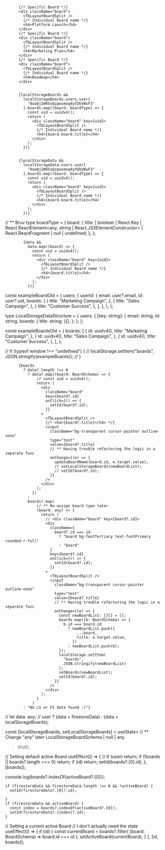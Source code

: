           {/* Specific Board */}
          <div className="board">
            <TbLayoutBoardSplit />
            {/* Individual Board name */}
            <h4>Platform Launch</h4>
          </div>
          {/* Specific Board */}
          <div className="board">
            <TbLayoutBoardSplit />
            {/* Individual Board name */}
            <h4>Marketing Plan</h4>
          </div>
          {/* Specific Board */}
          <div className="board">
            <TbLayoutBoardSplit />
            {/* Individual Board name */}
            <h4>Roadmap</h4>
          </div>


          {localStorageBoards &&
            localStorageBoards.users.user[
              "8oa8jIW95xQzpwsmoq4ytDbVWuF3"
            ].boards.map((board: boardType) => {
              const uid = uuidv4();
              return (
                <div className="board" key={uid}>
                  <TbLayoutBoardSplit />
                  {/* Individual Board name */}
                  <h4>{board.board.title}</h4>
                </div>
              );
            })}


          {localStorageData &&
            localStorageData.users.user[
              "8oa8jIW95xQzpwsmoq4ytDbVWuF3"
            ].boards.map((board: boardType) => {
              const uid = uuidv4();
              return (
                <div className="board" key={uid}>
                  <TbLayoutBoardSplit />
                  {/* Individual Board name */}
                  <h4>{board.board.title}</h4>
                </div>
              );
            })}

// \*\* Bruv
type boardType = {
board: {
title:
| boolean
| React.Key
| React.ReactElement<any, string | React.JSXElementConstructor<any>>
| React.ReactFragment
| null
| undefined;
};
};

            {data &&
              data.map((board) => {
                const uid = uuidv4();
                return (
                  <div className="board" key={uid}>
                    <TbLayoutBoardSplit />
                    {/* Individual Board name */}
                    <h4>{board.title}</h4>
                  </div>
                );
              })}

const exampleBoardOld = {
users: {
userId: {
email: user?.email,
id: user?.uid,
boards: [
{
title: "Marketing Campaign",
},
{
title: "Sales Campaign",
},
{
title: "Customer Success",
},
],
},
},
};

type LocalStorageDataStructure = {
users: {
[key: string]: {
email: string;
id: string;
boards: {
title: string;
}[];
};
};
};

const exampleBoardsOld = {
boards: [
{
id: uuidv4(),
title: "Marketing Campaign",
},
{
id: uuidv4(),
title: "Sales Campaign",
},
{
id: uuidv4(),
title: "Customer Success",
},
],
};

// if (typeof window !== "undefined") {
// localStorage.setItem("boards", JSON.stringify(exampleBoards));
// }

          {boards
            ? data?.length !== 0
              ? data?.map((board: BoardSchema) => {
                  // const uid = uuidv4();
                  return (
                    <div
                      className="board"
                      key={board?.id}
                      onClick={() => {
                        setId(board?.id);
                      }}
                    >
                      <TbLayoutBoardSplit />
                      {/* <h4>{board?.title}</h4> */}
                      <input
                        className="bg-transparent cursor-pointer outline-none"
                        type="text"
                        value={board?.title}
                        // ** Having trouble refactoring the logic in a separate func
                        onChange={(e) => {
                          updateBoardName(board.id, e.target.value);
                          // setLocalStorageBoards(newBoardList);
                          // setId(board?.id);
                        }}
                      />
                    </div>
                  );
                })
              :
              boards?.map(
                  // ** Re-assign board type later
                  (board: any) => {
                    return (
                      // <div className="board" key={board?.id}>
                      <div
                        className={
                          board?.id === id
                            ? "board bg-fontTertiary text-fontPrimary rounded-r-full"
                            : "board"
                        }
                        key={board?.id}
                        onClick={() => {
                          setId(board?.id);
                        }}
                      >
                        <TbLayoutBoardSplit />
                        <input
                          className="bg-transparent cursor-pointer outline-none"
                          type="text"
                          value={board?.title}
                          // ** Having trouble refactoring the logic in a separate func
                          onChange={(e) => {
                            const newBoardList: {}[] = [];
                            boards.map((b: BoardSchema) => {
                              b.id === board.id
                                ? newBoardList.push({
                                    ...board,
                                    title: e.target.value,
                                  })
                                : newBoardList.push(b);
                            });
                            localStorage.setItem(
                              "boards",
                              JSON.stringify(newBoardList)
                            );
                            setBoards(newBoardList);
                            setId(board?.id);
                          }}
                        />
                      </div>
                    );
                  }
                )
            : "No LS or FS data found :("}

// let data: any;
// user ? (data = firestoreData) : (data = localStorageBoards);

const [localStorageBoards, setLocalStorageBoards] = useState<
// \*\* Change "any" later
LocalStorageBoardSchema | null | any

> (null);

// Setting default active Board
useEffect(() => {
// if (user) return;
if (!boards || boards?.length === 0) return;
if (id) return;
setId(boards?.[0].id);
}, [boards]);

console.log(boards?.indexOf(activeBoard?.[0]));

    if (firestoreData && firestoreData.length !== 0 && !activeBoard) {
      setId(firestoreData?.[0]?.id);

    }
    if (firestoreData && activeBoard) {
      const index = boards?.indexOf(activeBoard?.[0]);
      setId(firestoreData?.[index]?.id);
    }

// Setting a current active Board
// I don't actually need the state
useEffect(() => {
if (id) {
const currentBoard = boards?.filter(
(board: BoardSchema) => board.id === id
);
setActiveBoard(currentBoard);
}
}, [id, boards]);
